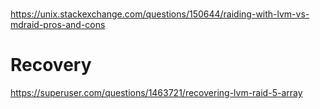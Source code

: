 #
https://unix.stackexchange.com/questions/150644/raiding-with-lvm-vs-mdraid-pros-and-cons

# Recovery
https://superuser.com/questions/1463721/recovering-lvm-raid-5-array
